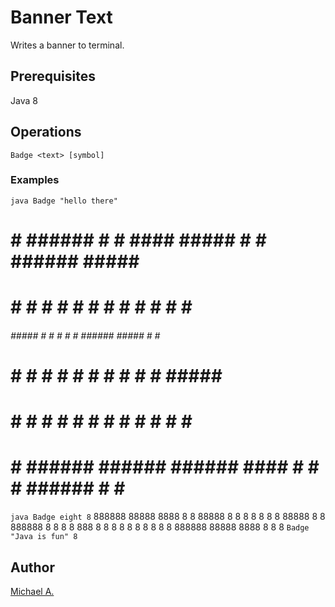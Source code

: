 # Banner Text
Writes a banner to terminal.

## Prerequisites

Java 8

## Operations
`Badge <text> [symbol]`

### Examples
`java Badge "hello there"`
#    # ###### #      #       ####         ##### #    # ###### #####  ######
#    # #      #      #      #    #          #   #    # #      #    # #
###### #####  #      #      #    #          #   ###### #####  #    # #####
#    # #      #      #      #    #          #   #    # #      #####  #
#    # #      #      #      #    #          #   #    # #      #   #  #
#    # ###### ###### ######  ####           #   #    # ###### #    # ######
`java Badge eight 8`
888888 88888   8888  8    8  88888
8        8    8    8 8    8    8
88888    8    8      888888    8
8        8    8  888 8    8    8
8        8    8    8 8    8    8
888888 88888   8888  8    8    8
`Badge "Java is fun" 8`

## Author

[Michael A.](https://se.linkedin.com/in/michaelabebaw)
